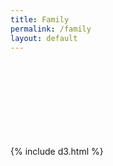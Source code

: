 ```yaml
---
title: Family
permalink: /family
layout: default
---
```



{% include d3.html %}
<svg id="force-graph"></svg>
<script src="{{ site.baseurl | prepend: site.url }}/assets/js/force-graph.js"></script>
